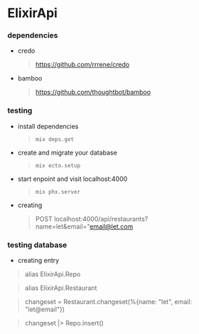# ElixirApi


### dependencies
* credo
  > https://github.com/rrrene/credo
* bamboo
  > https://github.com/thoughtbot/bamboo

### testing
- install dependencies
  > `mix deps.get`

- create and migrate your database
  > `mix ecto.setup`

- start enpoint and visit localhost:4000
  > `mix phx.server`

- creating
  > POST localhost:4000/api/restaurants?name=let&email="email@let.com

### testing database
- creating entry
> alias ElixirApi.Repo

> alias ElixirApi.Restaurant

> changeset = Restaurant.changeset(%{name: "let", email: 
"let@email"})

> changeset |> Repo.insert()

